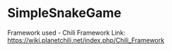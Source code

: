 # SimpleSnakeGame
Framework used - Chili Framework 
Link: https://wiki.planetchili.net/index.php/Chili_Framework
